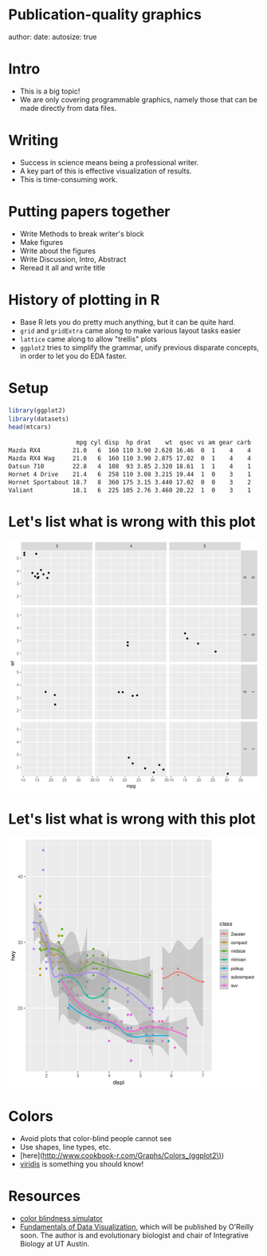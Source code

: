 Publication-quality graphics
========================================================
author: 
date: 
autosize: true

Intro
========================================================

* This is a big topic!
* We are only covering programmable graphics, namely 
those that can be made directly from data files.

Writing
=======================================================

* Success in science means being a professional writer.
* A key part of this is effective visualization of results.
* This is time-consuming work.

Putting papers together
========================================================

* Write Methods to break writer's block
* Make figures
* Write about the figures
* Write Discussion, Intro, Abstract
* Reread it all and write title

History of plotting in R
=======================================================

* Base R lets you do pretty much anything, but it can be quite hard.
* `grid` and `gridExtra` came along to make various layout tasks easier
* `lattice` came along to allow "trellis" plots
* `ggplot2` tries to simplify the grammar, unify previous disparate concepts, in order to let you do EDA faster.

Setup
======================================================


```r
library(ggplot2)
library(datasets)
head(mtcars)
```

```
                   mpg cyl disp  hp drat    wt  qsec vs am gear carb
Mazda RX4         21.0   6  160 110 3.90 2.620 16.46  0  1    4    4
Mazda RX4 Wag     21.0   6  160 110 3.90 2.875 17.02  0  1    4    4
Datsun 710        22.8   4  108  93 3.85 2.320 18.61  1  1    4    1
Hornet 4 Drive    21.4   6  258 110 3.08 3.215 19.44  1  0    3    1
Hornet Sportabout 18.7   8  360 175 3.15 3.440 17.02  0  0    3    2
Valiant           18.1   6  225 105 2.76 3.460 20.22  1  0    3    1
```

Let's list what is wrong with this plot
==============================================================

<img src="Plotting1-figure/unnamed-chunk-2-1.png" title="plot of chunk unnamed-chunk-2" alt="plot of chunk unnamed-chunk-2" style="display: block; margin: auto;" />

Let's list what is wrong with this plot
==============================================================

<img src="Plotting1-figure/unnamed-chunk-3-1.png" title="plot of chunk unnamed-chunk-3" alt="plot of chunk unnamed-chunk-3" style="display: block; margin: auto;" />

Colors
========================================

* Avoid plots that color-blind people cannot see
* Use shapes, line types, etc.
* [here](http://www.cookbook-r.com/Graphs/Colors_(ggplot2\))
* [viridis](https://cran.r-project.org/web/packages/viridis/vignettes/intro-to-viridis.html) is something you  should know!

Resources
=============================================

* [color blindness simulator](https://github.com/clauswilke/colorblindr)
* [Fundamentals of Data Visualization](https://serialmentor.com/dataviz/), which will be published by O'Reilly soon.  The author is and evolutionary biologist and chair of Integrative Biology at UT Austin.
